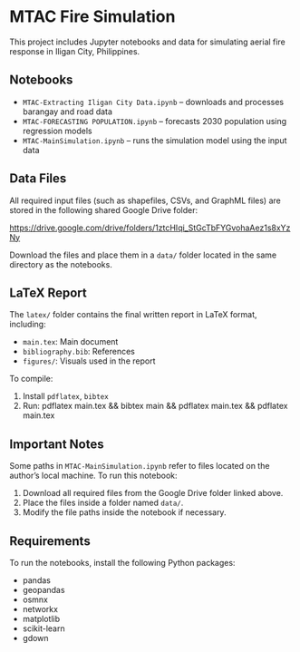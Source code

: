 # MTAC Fire Simulation

This project includes Jupyter notebooks and data for simulating aerial fire response in Iligan City, Philippines.

## Notebooks

- `MTAC-Extracting Iligan City Data.ipynb` – downloads and processes barangay and road data
- `MTAC-FORECASTING POPULATION.ipynb` – forecasts 2030 population using regression models
- `MTAC-MainSimulation.ipynb` – runs the simulation model using the input data

## Data Files

All required input files (such as shapefiles, CSVs, and GraphML files) are stored in the following shared Google Drive folder:

https://drive.google.com/drive/folders/1ztcHIqi_StGcTbFYGvohaAez1s8xYzNy

Download the files and place them in a `data/` folder located in the same directory as the notebooks.

## LaTeX Report

The `latex/` folder contains the final written report in LaTeX format, including:
- `main.tex`: Main document
- `bibliography.bib`: References
- `figures/`: Visuals used in the report

To compile:
1. Install `pdflatex`, `bibtex`
2. Run:
   pdflatex main.tex && bibtex main && pdflatex main.tex && pdflatex main.tex

## Important Notes

Some paths in `MTAC-MainSimulation.ipynb` refer to files located on the author’s local machine. To run this notebook:

1. Download all required files from the Google Drive folder linked above.
2. Place the files inside a folder named `data/`.
3. Modify the file paths inside the notebook if necessary.

## Requirements

To run the notebooks, install the following Python packages:

- pandas
- geopandas
- osmnx
- networkx
- matplotlib
- scikit-learn
- gdown
